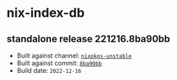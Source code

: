 # nix-index-db
## standalone release 221216.8ba90bb
- Built against channel: [`nixpkgs-unstable`](https://github.com/nixos/nixpkgs/tree/nixpkgs-unstable)
- Built against commit: [`8ba90bb`](https://github.com/NixOS/nixpkgs/commit/8ba90bbc63e58c8c436f16500c526e9afcb6b00a)
- Build date: `2022-12-16`
